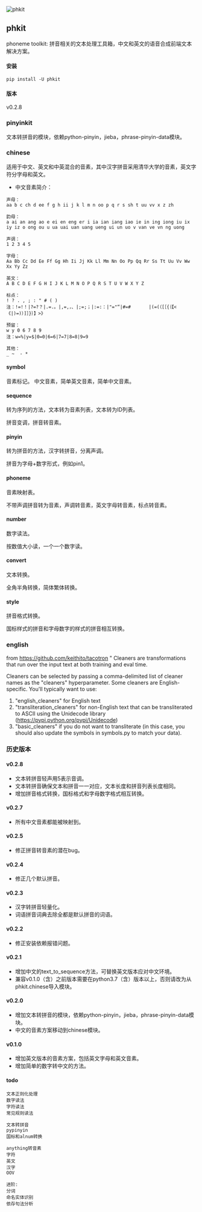 
![phkit](phkit.png "phkit")

## phkit
phoneme toolkit: 拼音相关的文本处理工具箱，中文和英文的语音合成前端文本解决方案。

#### 安装

```
pip install -U phkit
```

#### 版本
v0.2.8

### pinyinkit
文本转拼音的模块，依赖python-pinyin，jieba，phrase-pinyin-data模块。

### chinese
适用于中文、英文和中英混合的音素，其中汉字拼音采用清华大学的音素，英文字符分字母和英文。

- 中文音素简介：

```
声母：
aa b c ch d ee f g h ii j k l m n oo p q r s sh t uu vv x z zh

韵母：
a ai an ang ao e ei en eng er i ia ian iang iao ie in ing iong iu ix iy iz o ong ou u ua uai uan uang ueng ui un uo v van ve vn ng uong

声调：
1 2 3 4 5

字母：
Aa Bb Cc Dd Ee Ff Gg Hh Ii Jj Kk Ll Mm Nn Oo Pp Qq Rr Ss Tt Uu Vv Ww Xx Yy Zz

英文：
A B C D E F G H I J K L M N O P Q R S T U V W X Y Z

标点：
! ? . , ; : " # ( )
注：!=!！|?=?？|.=.。|,=,，、|;=;；|:=:：|"="“|#=# 　    |(=(（[［{｛【<《|)=)）]］}｝】>》

预留：
w y 0 6 7 8 9
注：w=%|y=$|0=0|6=6|7=7|8=8|9=9

其他：
_ ~  - *
```

#### symbol
音素标记。
中文音素，简单英文音素，简单中文音素。

#### sequence
转为序列的方法，文本转为音素列表，文本转为ID列表。

拼音变调，拼音转音素。

#### pinyin
转为拼音的方法，汉字转拼音，分离声调。

拼音为字母+数字形式，例如pin1。

#### phoneme
音素映射表。

不带声调拼音转为音素，声调转音素，英文字母转音素，标点转音素。

#### number
数字读法。

按数值大小读，一个一个数字读。

#### convert
文本转换。

全角半角转换，简体繁体转换。

#### style
拼音格式转换。

国标样式的拼音和字母数字的样式的拼音相互转换。

### english

from https://github.com/keithito/tacotron "
Cleaners are transformations that run over the input text at both training and eval time.

Cleaners can be selected by passing a comma-delimited list of cleaner names as the "cleaners"
hyperparameter. Some cleaners are English-specific. You'll typically want to use:
  1. "english_cleaners" for English text
  2. "transliteration_cleaners" for non-English text that can be transliterated to ASCII using
     the Unidecode library (https://pypi.python.org/pypi/Unidecode)
  3. "basic_cleaners" if you do not want to transliterate (in this case, you should also update
     the symbols in symbols.py to match your data).

### 历史版本
#### v0.2.8
- 文本转拼音轻声用5表示音调。
- 文本转拼音确保文本和拼音一一对应，文本长度和拼音列表长度相同。
- 增加拼音格式转换，国标格式和字母数字格式相互转换。

#### v0.2.7
- 所有中文音素都能被映射到。

#### v0.2.5
- 修正拼音转音素的潜在bug。

#### v0.2.4
- 修正几个默认拼音。

#### v0.2.3
- 汉字转拼音轻量化。
- 词语拼音词典去除全都是默认拼音的词语。

#### v0.2.2
- 修正安装依赖报错问题。

#### v0.2.1
- 增加中文的text_to_sequence方法，可替换英文版本应对中文环境。
- 兼容v0.1.0（含）之前版本需要在python3.7（含）版本以上，否则请改为从phkit.chinese导入模块。

#### v0.2.0
- 增加文本转拼音的模块，依赖python-pinyin，jieba，phrase-pinyin-data模块。
- 中文的音素方案移动到chinese模块。

#### v0.1.0
- 增加英文版本的音素方案，包括英文字母和英文音素。
- 增加简单的数字转中文的方法。

#### todo

```
文本正则化处理
数字读法
字符读法
常见规则读法

文本转拼音
pypinyin
国标和alnum转换

anything转音素
字符
英文
汉字
OOV

进阶:
分词
命名实体识别
依存句法分析
```
